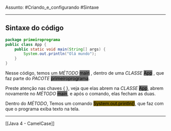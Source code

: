 Assunto: #Criando_e_configurando #Sintaxe  

---
## Sintaxe do código

````Java
package primeiroprograma
public class App {
    public static void main(String[] args) {
        System.out.println("Olá mundo");
    }
}
````

Nesse código, temos um *MÉTODO* <mark style="background: #727272;">main</mark> , dentro de uma *CLASSE* <mark style="background: #727272;">App</mark> , que faz parte do *PACOTE* <mark style="background: #727272;">primeiroprograma</mark>.

Preste atenção nas chaves { }, veja que elas abrem na *CLASSE* <mark style="background: #727272;">App</mark>, abrem novamente no *MÉTODO* <mark style="background: #727272;">main</mark>, e após o comando, elas fecham as duas.

Dentro do *MÉTODO*, Temos um comando <mark style="background: #7A6300;">System.out.println()</mark>, que faz com que o programa exiba texto na tela.

---
 [[Java 4 - CamelCase]]